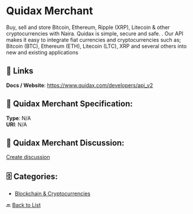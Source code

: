 # Quidax Merchant


Buy, sell and store Bitcoin, Ethereum, Ripple (XRP), Litecoin & other cryptocurrencies with Naira. Quidax is simple, secure and safe. . Our API makes it easy to integrate fiat currencies and cryptocurrencies such as; Bitcoin (BTC), Ethereum (ETH), Litecoin (LTC), XRP and several others into new and existing applications

##  🔗 Links
**Docs / Website**: https://www.quidax.com/developers/api_v2

## 🧬 Quidax Merchant Specification:
**Type**: N/A  
**URI**: N/A

## 💬 Quidax Merchant Discussion:
[Create discussion](https://github.com/apis-list/apis-list/discussions/new)

## 🗄️ Categories:
- [Blockchain & Cryptocurrencies](https://github.com/apis-list/apis-list#blockchain--cryptocurrencies-)




🔙 [Back to List](https://github.com/apis-list/apis-list)
